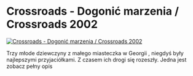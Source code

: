 Crossroads - Dogonić marzenia / Crossroads 2002 
=============
[![Crossroads - Dogonić marzenia / Crossroads 2002 ](http://vidos.pl/images/player.gif)](http://vidos.pl/crossroads-dogonic-marzenia-crossroads-2002)

 Trzy młode dziewczyny z małego miasteczka w Georgii , niegdyś były najlepszymi przyjaciółkami. Z czasem ich drogi się rozeszły. Jedna jest zobacz pełny opis
